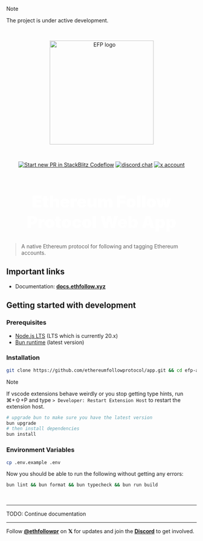 
> [!NOTE]
> The project is under active development.

<br />

<p align="center">
  <a href="https://ethfollow.xyz" target="_blank" rel="noopener noreferrer">
    <img width="275" src="https://docs.ethfollow.xyz/logo.png" alt="EFP logo" />
  </a>
</p>
<br />
<p align="center">
  <a href="https://pr.new/ethereumfollowprotocol/app"><img src="https://developer.stackblitz.com/img/start_pr_dark_small.svg" alt="Start new PR in StackBlitz Codeflow" /></a>
  <a href="https://discord.ethfollow.xyz"><img src="https://img.shields.io/badge/chat-discord-blue?style=flat&logo=discord" alt="discord chat" /></a>
  <a href="https://x.com/ethfollowpr"><img src="https://img.shields.io/twitter/follow/ethfollowpr?label=%40ethfollowpr&style=social&link=https%3A%2F%2Fx.com%2Fethfollowpr" alt="x account" /></a>
</p>

<h1 align="center" style="font-size: 2.75rem; font-weight: 900; color: white;">Ethereum Follow Protocol Web App</h1>

> A native Ethereum protocol for following and tagging Ethereum accounts.

## Important links

- Documentation: [**docs.ethfollow.xyz**](https://docs.ethfollow.xyz)

## Getting started with development

### Prerequisites

- [Node.js LTS](https://nodejs.org/en) (LTS which is currently 20.x)
- [Bun runtime](https://bun.sh/) (latest version)

### Installation

```bash
git clone https://github.com/ethereumfollowprotocol/app.git && cd efp-app
```

> [!NOTE]
> If vscode extensions behave weirdly or you stop getting type hints, run ⌘+⇧+P and type `> Developer: Restart Extension Host` to restart the extension host.

```bash
# upgrade bun to make sure you have the latest version
bun upgrade
# then install dependencies
bun install
```

### Environment Variables

```bash
cp .env.example .env
```

Now you should be able to run the following without getting any errors:

```bash
bun lint && bun format && bun typecheck && bun run build
```

<br />

____
TODO: Continue documentation
____

Follow [**@ethfollowpr**](https://x.com/ethfollowpr) on **𝕏** for updates and join the [**Discord**](https://discord.ethfollow.xyz) to get involved.
 
